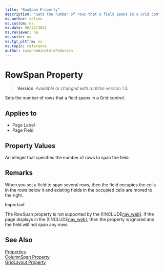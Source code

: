 ```yaml
---
title: "RowSpan Property"
description: "Sets the number of rows that a field spans in a Grid control."
ms.author: solsen
ms.custom: na
ms.date: 06/23/2021
ms.reviewer: na
ms.suite: na
ms.tgt_pltfrm: na
ms.topic: reference
author: SusanneWindfeldPedersen
---
```

[//]: # (START>DO_NOT_EDIT)
[//]: # (IMPORTANT:Do not edit any of the content between here and the END>DO_NOT_EDIT.)
[//]: # (Any modifications should be made in the .xml files in the ModernDev repo.)
# RowSpan Property
> **Version**: _Available or changed with runtime version 1.0._

Sets the number of rows that a field spans in a Grid control.

## Applies to
-   Page Label
-   Page Field

[//]: # (IMPORTANT: END>DO_NOT_EDIT)


## Property Values

 An integer that specifies the number of rows to span the field.  
  
## Remarks

When you set a field to span several rows, then the field occupies the cells in the rows below it and existing fields in the occupied cells are moved to the right. 
<!--  //NAV For example, the following illustration shows a GridLayout control that consists of four fields arranged in two rows.  
  
![GridLayout of 4 fields in 2 rows and 2 columns.](../media/NAVGridLayout2rX2c.png "NAVGridLayout2rX2c")  
  
If you set Field 1 to span two rows, then the following layout is displayed:  
  
![GridLayout showing row span.](../media/NAVGridLayoutRowSpan.png "NAVGridLayoutRowSpan")  
 
-->

> [!IMPORTANT]  
> The RowSpan property is not supported by the [!INCLUDE[nav_web](../includes/nav_web_md.md)]. If the page displays in the [!INCLUDE[nav_web](../includes/nav_web_md.md)], then the property is ignored and the field will not span any rows.

## See Also

[Properties](devenv-properties.md)  
[ColumnSpan Property](devenv-columnspan-property.md)  
[GridLayout Property](devenv-gridlayout-property.md)  